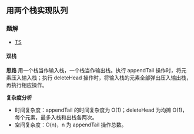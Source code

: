 ## 用两个栈实现队列
### 题解
+ [TS](../../ts/lcof/09.ts)

#### 双栈
**思路**
用一个栈当作输入栈，一个栈当作输出栈。执行 appendTail 操作时，将元素压入输入栈；执行 deleteHead 操作时，将输入栈的元素全部弹出压入输出栈，再执行相应操作。

**复杂度分析**
+ 时间复杂度：appendTail 的时间复杂度为 O(1)；deleteHead 为均摊 O(1)，每个元素，最多入栈和出栈各两次。
+ 空间复杂度：O(n)，n 为 appendTail 操作总数。